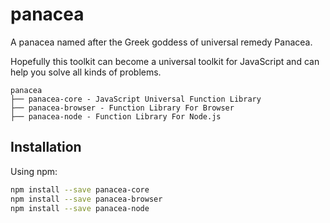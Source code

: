 # panacea

A panacea named after the Greek goddess of universal remedy Panacea.

Hopefully this toolkit can become a universal toolkit for JavaScript and can help you solve all kinds of problems.

```
panacea
├── panacea-core - JavaScript Universal Function Library
├── panacea-browser - Function Library For Browser
├── panacea-node - Function Library For Node.js
```

## Installation
Using npm:
```sh
npm install --save panacea-core
npm install --save panacea-browser
npm install --save panacea-node
```
